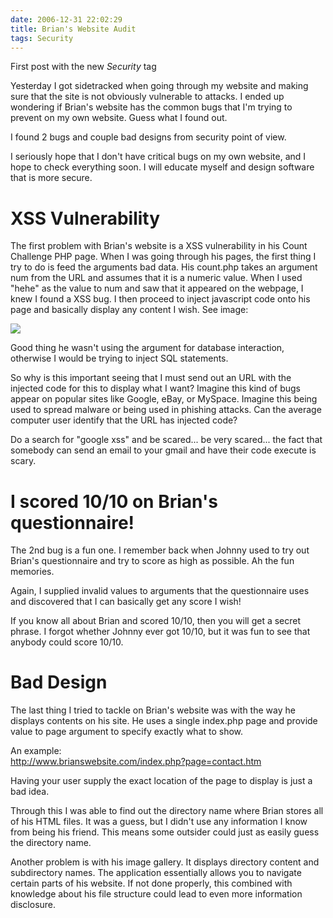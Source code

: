 ```yaml
---
date: 2006-12-31 22:02:29
title: Brian's Website Audit
tags: Security
---
```

First post with the new *Security* tag

Yesterday I got sidetracked when going through my website and making sure that
the site is not obviously vulnerable to attacks. I ended up wondering if
Brian's website has the common bugs that I'm trying to prevent on my own
website. Guess what I found out.

I found 2 bugs and couple bad designs from security point of view.

I seriously hope that I don't have critical bugs on my own website, and I hope
to check everything soon. I will educate myself and design software that is
more secure.


# XSS Vulnerability

The first problem with Brian's website is a XSS vulnerability in his Count
Challenge PHP page. When I was going through his pages, the first thing I try
to do is feed the arguments bad data. His count.php takes an argument num from
the URL and assumes that it is a numeric value. When I used "hehe" as the value
to num and saw that it appeared on the webpage, I knew I found a XSS bug. I
then proceed to inject javascript code onto his page and basically display any
content I wish. See image:

[![][1]][1]

Good thing he wasn't using the argument for database interaction, otherwise I
would be trying to inject SQL statements.

So why is this important seeing that I must send out an URL with the injected
code for this to display what I want? Imagine this kind of bugs appear on
popular sites like Google, eBay, or MySpace. Imagine this being used to spread
malware or being used in phishing attacks. Can the average computer user
identify that the URL has injected code?

Do a search for "google xss" and be scared... be very scared... the fact that
somebody can send an email to your gmail and have their code execute is scary.


# I scored 10/10 on Brian's questionnaire!

The 2nd bug is a fun one. I remember back when Johnny used to try out Brian's
questionnaire and try to score as high as possible. Ah the fun memories.

Again, I supplied invalid values to arguments that the questionnaire uses and
discovered that I can basically get any score I wish!

If you know all about Brian and scored 10/10, then you will get a secret
phrase. I forgot whether Johnny ever got 10/10, but it was fun to see that
anybody could score 10/10.


# Bad Design

The last thing I tried to tackle on Brian's website was with the way he
displays contents on his site. He uses a single index.php page and provide
value to page argument to specify exactly what to show.

An example:  
http://www.brianswebsite.com/index.php?page=contact.htm

Having your user supply the exact location of the page to display is just a bad
idea.

Through this I was able to find out the directory name where Brian stores all
of his HTML files. It was a guess, but I didn't use any information I know from
being his friend. This means some outsider could just as easily guess the
directory name.

Another problem is with his image gallery. It displays directory content and
subdirectory names. The application essentially allows you to navigate certain
parts of his website. If not done properly, this combined with knowledge about
his file structure could lead to even more information disclosure.

  [1]: https://media.dannysu.com/brian.website.xss.png
